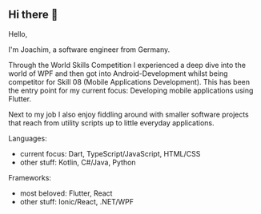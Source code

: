 ## Hi there 👋

Hello,

I'm Joachim, a software engineer from Germany.

Through the World Skills Competition I experienced a deep dive into the world of WPF and then got into Android-Development whilst being competitor for Skill 08 (Mobile Applications Development). This has been the entry point for my current focus: Developing mobile applications using Flutter.

Next to my job I also enjoy fiddling around with smaller software projects that reach from utility scripts up to little everyday applications.

Languages:

- current focus: Dart, TypeScript/JavaScript, HTML/CSS
- other stuff: Kotlin, C#/Java, Python

Frameworks:

- most beloved: Flutter, React
- other stuff: Ionic/React, .NET/WPF
